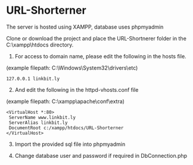 # URL-Shorterner

The server is hosted using XAMPP, database uses phpmyadmin

Clone or download the project and place the URL-Shortnerer folder in the C:\xampp\htdocs directory.

1. For access to domain name, please edit the following in the hosts file.

(example filepath: C:\Windows\System32\drivers\etc)

```
127.0.0.1 linkbit.ly
```
2. And edit the following in the httpd-vhosts.conf file

(example filepath: C:\xampp\apache\conf\extra)

```
<VirtualHost *:80>
 ServerName www.linkbit.ly
 ServerAlias linkbit.ly
 DocumentRoot c:/xampp/htdocs/URL-Shorterner
</VirtualHost>
```
3. Import the provided sql file into phpmyadmin

4. Change database user and password if required in DbConnection.php
